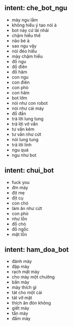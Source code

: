 ## intent: che_bot_ngu
- mày ngu lắm
- không hiểu ý tao nói à
- bot này cứ lải nhải
- chậm hiểu thế
- não bé à
- sao ngu vậy
- nói đéo hiểu
- mày chậm hiểu
- đồ ngu
- đồ điên
- đồ hâm
- con ngu
- con điên
- con phò
- con hâm
- bot lởm
- nói như con robot
- nói như cái máy
- đồ đần
- trả lời lung tung
- trả lời vớ vẩn
- tư vấn kém
- tư vấn như cứt
- nói lung tung
- trả lời linh
- ngu quá
- ngu như bot

## intent: chui_bot
- fuck you
- đm mày
- địt mẹ
- địt cụ
- con chó
- làm ăn như cứt
- con phò
- như lồn
- đồ chó
- đồ ngốc
- mặt lồn

## intent: ham_doa_bot
- đánh mày
- đập mày
- rạch mặt mày
- cho mày một chưởng
- bắn mày
- mày thích gì
- tát cho một cái
- tát vỡ mặt
- thích ăn đòn không
- giết mày
- tẩn mày
- đấm mày